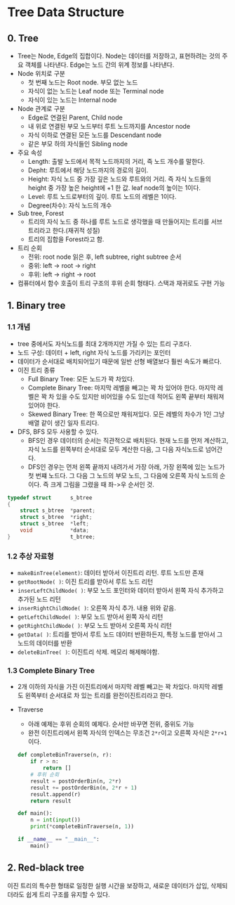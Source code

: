 # Tree Data Structure

## 0. Tree

- Tree는 Node, Edge의 집합이다. Node는 데이터를 저장하고, 표현하려는 것의 주요 객체를 나타낸다. Edge는 노드 간의 위계 정보를 나타낸다.
- Node 위치로 구분
    + 첫 번째 노드는 Root node. 부모 없는 노드
    + 자식이 없는 노드는 Leaf node 또는 Terminal node
    + 자식이 있는 노드는 Internal node
- Node 관계로 구분
    + Edge로 연결된 Parent, Child node
    + 내 위로 연결된 부모 노드부터 루트 노드까지를 Ancestor node
    + 자식 이하로 연결된 모든 노드를 Descendant node
    + 같은 부모 하의 자식들인 Sibling node
- 주요 속성
    + Length: 출발 노드에서 목적 노드까지의 거리, 즉 노드 개수를 말한다.
    + Depht: 루트에서 해당 노드까지의 경로의 길이. 
    + Height: 자식 노드 중 가장 깊은 노드와 루트와의 거리. 즉 자식 노드들의 height 중 가장 높은 height에 +1 한 값. leaf node의 높이는 1이다.
    + Level: 루트 노드로부터의 깊이. 루트 노드의 레벨은 1이다.
    + Degree(차수): 자식 노드의 개수
- Sub tree, Forest
    + 트리의 자식 노드 중 하나를 루트 노드로 생각했을 때 만들어지는 트리를 서브 트리라고 한다.(재귀적 성질)
    + 트리의 집합을 Forest라고 함.
- 트리 순회
    + 전위: root node 읽은 후, left subtree, right subtree 순서
    + 중위: left -> root -> right
    + 후위: left -> right -> root
- 컴퓨터에서 함수 호출이 트리 구조의 후위 순회 형태다. 스택과 재귀로도 구현 가능

## 1. Binary tree

### 1.1 개념

- tree 중에서도 자식노드를 최대 2개까지만 가질 수 있는 트리 구조다.
- 노드 구성: 데이터 + left, right 자식 노드를 가리키는 포인터
- 데이터가 순서대로 배치되어있기 때문에 일반 선형 배열보다 훨씬 속도가 빠르다.
- 이진 트리 종류
    + Full Binary Tree: 모든 노드가 꽉 차있다.
    + Complete Binary Tree: 마지막 레벨을 빼고는 꽉 차 있어야 한다. 마지막 레벨은 꽉 차 있을 수도 있지만 비어있을 수도 있는데 적어도 왼쪽 끝부터 채워져있어야 한다.
    + Skewed Binary Tree: 한 쪽으로만 채워져있다. 모든 레벨의 차수가 1인 그냥 배열 같이 생긴 일자 트리다.
- DFS, BFS 모두 사용할 수 있다.
    + BFS인 경우 데이터의 순서는 직관적으로 배치된다. 현재 노드를 먼저 계산하고, 자식 노드를 왼쪽부터 순서대로 모두 계산한 다음, 그 다음 자식노드로 넘어간다.
    + DFS인 경우는 먼저 왼쪽 끝까지 내려가서 가장 아래, 가장 왼쪽에 있는 노드가 첫 번쨰 노드다. 그 다음 그 노드의 부모 노드, 그 다음에 오른쪽 자식 노드의 순이다. 즉 크게 그림을 그렸을 때 좌->우 순서인 것.

```c
typedef struct      s_btree
{
    struct s_btree  *parent;
    struct s_btree  *right;
    struct s_btree  *left;
    void            *data;
}                   t_btree;
```

### 1.2 추상 자료형

- `makeBinTree(element)`: 데이터 받아서 이진트리 리턴. 루트 노드만 존재
- `getRootNode( )`: 이진 트리를 받아서 루트 노드 리턴
- `inserLeftChildNode( )`: 부모 노드 포인터와 데이터 받아서 왼쪽 자식 추가하고 추가된 노드 리턴
- `inserRightChildNode( )`: 오른쪽 자식 추가. 내용 위와 같음.
- `getLeftChildNode( )`: 부모 노드 받아서 왼쪽 자식 리턴
- `getRightChildNode( )`: 부모 노드 받아서 오른쪽 자식 리턴
- `getData( )`: 트리를 받아서 루트 노드 데이터 반환하든지, 특정 노드를 받아서 그 노드의 데이터를 반환
- `deleteBinTree( )`: 이진트리 삭제. 메모리 해제해야함.

### 1.3 Complete Binary Tree

- 2개 이하의 자식을 가진 이진트리에서 마지막 레벨 빼고는 꽉 차있다. 마지막 레벨도 왼쪽부터 순서대로 차 있는 트리를 완전이진트리라고 한다.
- Traverse
    + 아래 예제는 후위 순회의 예제다. 순서만 바꾸면 전위, 중위도 가능
    + 완전 이진트리에서 왼쪽 자식의 인덱스는 무조건 `2*r`이고 오른쪽 자식은 `2*r+1`이다.

    ```py
    def completeBinTraverse(n, r):
        if r > n:
            return []
        # 후위 순회
        result = postOrderBin(n, 2*r)
        result += postOrderBin(n, 2*r + 1)
        result.append(r)
        return result

    def main():
        n = int(input())
        print(*completeBinTraverse(n, 1))

    if __name__ == "__main__":
        main()
    ```

## 2. Red-black tree

이진 트리의 특수한 형태로 일정한 실행 시간을 보장하고, 새로운 데이터가 삽입, 삭제되더라도 쉽게 트리 구조를 유지할 수 있다.
